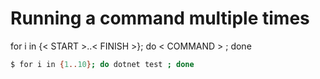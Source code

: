 # Running a command multiple times

for i in {< START >..< FINISH >}; do < COMMAND > ; done

```bash
$ for i in {1..10}; do dotnet test ; done
```
